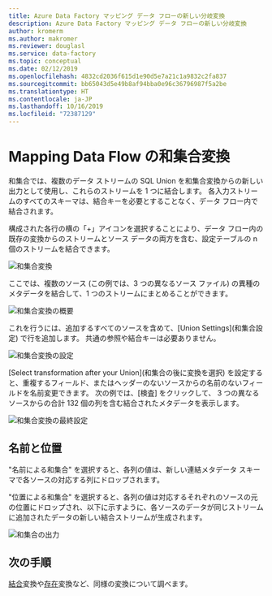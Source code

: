 ```yaml
---
title: Azure Data Factory マッピング データ フローの新しい分岐変換
description: Azure Data Factory マッピング データ フローの新しい分岐変換
author: kromerm
ms.author: makromer
ms.reviewer: douglasl
ms.service: data-factory
ms.topic: conceptual
ms.date: 02/12/2019
ms.openlocfilehash: 4832cd2036f615d1e90d5e7a21c1a9832c2fa837
ms.sourcegitcommit: bb65043d5e49b8af94bba0e96c36796987f5a2be
ms.translationtype: HT
ms.contentlocale: ja-JP
ms.lasthandoff: 10/16/2019
ms.locfileid: "72387129"
---
```

# <a name="mapping-data-flow-union-transformation"></a>Mapping Data Flow の和集合変換



和集合では、複数のデータ ストリームの SQL Union を和集合変換からの新しい出力として使用し、これらのストリームを 1 つに結合します。 各入力ストリームのすべてのスキーマは、結合キーを必要とすることなく、データ フロー内で結合されます。

構成された各行の横の「+」アイコンを選択することにより、データ フロー内の既存の変換からのストリームとソース データの両方を含む、設定テーブルの n 個のストリームを結合できます。

![和集合変換](media/data-flow/union.png "和集合")

ここでは、複数のソース (この例では、3 つの異なるソース ファイル) の異種のメタデータを結合して、1 つのストリームにまとめることができます。

![和集合変換の概要](media/data-flow/union111.png "和集合 1")

これを行うには、追加するすべてのソースを含めて、[Union Settings]\(和集合設定\) で行を追加します。 共通の参照や結合キーは必要ありません。

![和集合変換の設定](media/data-flow/unionsettings.png "和集合の設定")

[Select transformation after your Union]\(和集合の後に変換を選択\) を設定すると、重複するフィールド、またはヘッダーのないソースからの名前のないフィールドを名前変更できます。 次の例では、[検査] をクリックして、 3 つの異なるソースからの合計 132 個の列を含む結合されたメタデータを表示します。

![和集合変換の最終設定](media/data-flow/union333.png "和集合 3")

## <a name="name-and-position"></a>名前と位置

"名前による和集合" を選択すると、各列の値は、新しい連結メタデータ スキーマで各ソースの対応する列にドロップされます。

"位置による和集合" を選択すると、各列の値は対応するそれぞれのソースの元の位置にドロップされ、以下に示すように、各ソースのデータが同じストリームに追加されたデータの新しい結合ストリームが生成されます。

![和集合の出力](media/data-flow/unionoutput.png "和集合の出力")

## <a name="next-steps"></a>次の手順

[結合](data-flow-join.md)変換や[存在](data-flow-exists.md)変換など、同様の変換について調べます。
